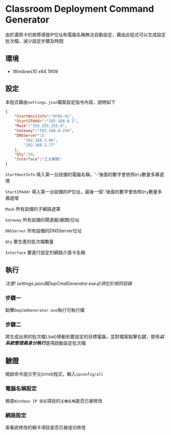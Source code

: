 # Classroom Deployment Command Generator
由於還原卡的故障導致IP位址和電腦名稱無法自動設定，藉由此程式可以生成設定批次檔，減少設定步驟及時間

## 環境
- Windows10 x64 1909

## 設定
本程式藉由`settings.json`檔案設定指令內容，說明如下
```json
{
    "StartHostInfo":"H705-01",
    "StartIPAddr":"192.168.0.1",
    "Mask":"255.255.255.0",
    "Gateway":"192.168.0.254",
    "DNSServer":[
        "192.168.1.66",
        "192.168.1.77"
    ],
    "Qty":50,
    "Interface":"乙太網路"
}
```
`StartHostInfo`
填入第一台設備的電腦名稱，'-'後面的數字會依照`Qty`數量多寡遞增

`StartIPAddr`
填入第一台設備的IP位址，最後一個'.'後面的數字會依照`Qty`數量多寡遞增

`Mask`
所有設備的子網路遮罩

`Gateway`
所有設備的閘道器(網關)位址

`DNSServer`
所有設備的DNSServer位址

`Qty`
要生產的批次檔數量

`Interface`
要進行設定的網路介面卡名稱


## 執行

*注意! settings.json與DepCmdGenerator.exe必須位於相同目錄*

### 步驟一
點擊`DepCmdGenerator.exe`執行可執行檔

### 步驟二
將生成出來的批次檔(.bat)移動到要設定的目標電腦，並對檔案點擊右鍵，使用***以系統管理員身分執行***選項啟動設定批次檔

## 驗證

開啟命令提示字元(cmd)程式，輸入`ipconfig/all`

### 電腦名稱設定
檢查`Windows IP 設定`項目的`主機名稱`是否已被修改

### 網路設定
查看欲修改的網卡項目是否已被成功修改
